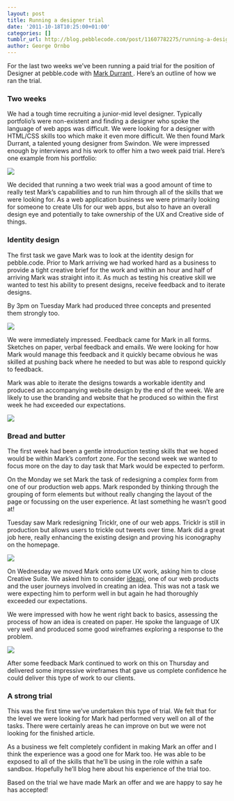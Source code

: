```yaml
---
layout: post
title: Running a designer trial
date: '2011-10-18T10:25:00+01:00'
categories: []
tumblr_url: http://blog.pebblecode.com/post/11607782275/running-a-designer-trial
author: George Ornbo
---
```

<p>For the last two weeks we’ve been running a paid trial for the position of Designer at pebble.code with <a href="http://markdurrant.co.uk/">Mark Durrant </a>. Here’s an outline of how we ran the trial.</p>
<h3>Two weeks</h3>
<p>We had a tough time recruiting a junior-mid level designer. Typically portfolio’s were non-existent and finding a designer who spoke the language of web apps was difficult. We were looking for a designer with HTML/CSS skills too which make it even more difficult. We then found Mark Durrant, a talented young designer from Swindon. We were impressed enough by interviews and his work to offer him a two week paid trial. Here’s one example from his portfolio:</p>
<p><img src="http://media.tumblr.com/tumblr_lq6jtcPhdy1qz7kgs.jpg"/></p>
<p>We decided that running a two week trial was a good amount of time to really test Mark’s capabilities and to run him through all of the skills that we were looking for. As a web application business we were primarily looking for someone to create UIs for our web apps, but also to have an overall design eye and potentially to take ownership of the UX and Creative side of things.</p>
<h3>Identity design</h3>
<p>The first task we gave Mark was to look at the identity design for pebble.code. Prior to Mark arriving we had worked hard as a business to provide a tight creative brief for the work and within an hour and half of arriving Mark was straight into it. As much as testing his creative skill we wanted to test his ability to present designs, receive feedback and to iterate designs.</p>
<p>By 3pm on Tuesday Mark had produced three concepts and presented them strongly too.</p>
<p><img src="http://media.tumblr.com/tumblr_lq6jvdh2fI1qz7kgs.jpg"/></p>
<p>We were immediately impressed. Feedback came for Mark in all forms. Sketches on paper, verbal feedback and emails. We were looking for how Mark would manage this feedback and it quickly became obvious he was skilled at pushing back where he needed to but was able to respond quickly to feedback.</p>
<p>Mark was able to iterate the designs towards a workable identity and produced an accompanying website design by the end of the week. We are likely to use the branding and website that he produced so within the first week he had exceeded our expectations.</p>
<p><img src="http://media.tumblr.com/tumblr_lq6icfHpEB1qz7kgs.png"/></p>
<h3>Bread and butter</h3>
<p>The first week had been a gentle introduction testing skills that we hoped would be within Mark’s comfort zone. For the second week we wanted to focus more on the day to day task that Mark would be expected to perform.</p>
<p>On the Monday we set Mark the task of redesigning a complex form from one of our production web apps. Mark responded by thinking through the grouping of form elements but without really changing the layout of the page or focussing on the user experience. At last something he wasn’t good at!</p>
<p>Tuesday saw Mark redesigning Tricklr, one of our web apps. Tricklr is still in production but allows users to trickle out tweets over time. Mark did a great job here, really enhancing the existing design and proving his iconography on the homepage.</p>
<p><img src="http://media.tumblr.com/tumblr_lq6i7uRO9X1qz7kgs.png"/></p>
<p>On Wednesday we moved Mark onto some UX work, asking him to close Creative Suite. We asked him to consider <a href="http://ideapi.com">ideapi</a>, one of our web products and the user journeys involved in creating an idea. This was not a task we were expecting him to perform well in but again he had thoroughly exceeded our expectations.</p>
<p>We were impressed with how he went right back to basics, assessing the process of how an idea is created on paper. He spoke the language of UX very well and produced some good wireframes exploring a response to the problem.</p>
<p><img src="http://media.tumblr.com/tumblr_lq6iow8bIF1qz7kgs.jpg"/></p>
<p>After some feedback Mark continued to work on this on Thursday and delivered some impressive wireframes that gave us complete confidence he could deliver this type of work to our clients.</p>
<h3>A strong trial</h3>
<p>This was the first time we’ve undertaken this type of trial. We felt that for the level we were looking for Mark had performed very well on all of the tasks. There were certainly areas he can improve on but we were not looking for the finished article.</p>
<p>As a business we felt completely confident in making Mark an offer and I think the experience was a good one for Mark too. He was able to be exposed to all of the skills that he’ll be using in the role within a safe sandbox. Hopefully he’ll blog here about his experience of the trial too.</p>
<p>Based on the trial we have made Mark an offer and we are happy to say he has accepted!</p>
